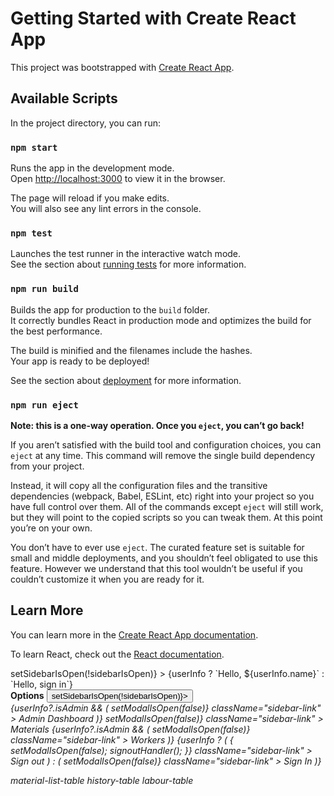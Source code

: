 # Getting Started with Create React App

This project was bootstrapped with [Create React App](https://github.com/facebook/create-react-app).

## Available Scripts

In the project directory, you can run:

### `npm start`

Runs the app in the development mode.\
Open [http://localhost:3000](http://localhost:3000) to view it in the browser.

The page will reload if you make edits.\
You will also see any lint errors in the console.

### `npm test`

Launches the test runner in the interactive watch mode.\
See the section about [running tests](https://facebook.github.io/create-react-app/docs/running-tests) for more information.

### `npm run build`

Builds the app for production to the `build` folder.\
It correctly bundles React in production mode and optimizes the build for the best performance.

The build is minified and the filenames include the hashes.\
Your app is ready to be deployed!

See the section about [deployment](https://facebook.github.io/create-react-app/docs/deployment) for more information.

### `npm run eject`

**Note: this is a one-way operation. Once you `eject`, you can’t go back!**

If you aren’t satisfied with the build tool and configuration choices, you can `eject` at any time. This command will remove the single build dependency from your project.

Instead, it will copy all the configuration files and the transitive dependencies (webpack, Babel, ESLint, etc) right into your project so you have full control over them. All of the commands except `eject` will still work, but they will point to the copied scripts so you can tweak them. At this point you’re on your own.

You don’t have to ever use `eject`. The curated feature set is suitable for small and middle deployments, and you shouldn’t feel obligated to use this feature. However we understand that this tool wouldn’t be useful if you couldn’t customize it when you are ready for it.

## Learn More

You can learn more in the [Create React App documentation](https://facebook.github.io/create-react-app/docs/getting-started).

To learn React, check out the [React documentation](https://reactjs.org/).

<div className={`side-navbar ${sidebarIsOpen ? "open" : ""}`}>
        <div className="side-navbar-user">
          <Link
            to={userInfo ? `/profile` : `/signin`}
            onClick={() => setSidebarIsOpen(!sidebarIsOpen)}
          >
            <span>
              {userInfo ? `Hello, ${userInfo.name}` : `Hello, sign in`}
            </span>
          </Link>
        </div>
        <div className="categories-closebtn">
          <strong>Options</strong>
          <button onClick={() => setSidebarIsOpen(!sidebarIsOpen)}>
            <i className="fa fa-times close-sidebar" />
          </button>
        </div>
        <div>
          {userInfo?.isAdmin && (
            <Link
              to="/admin/dashboard"
              onClick={() => setModalIsOpen(false)}
              className="sidebar-link"
            >
              Admin Dashboard
            </Link>
          )}
          <Link
            to="/supervisor/view-materials"
            onClick={() => setModalIsOpen(false)}
            className="sidebar-link"
          >
            Materials
          </Link>
          {userInfo?.isAdmin && (
            <Link
              to="/supervisor/view-labour"
              onClick={() => setModalIsOpen(false)}
              className="sidebar-link"
            >
              Workers
            </Link>
          )}
          {userInfo ? (
            <Link
              to="/signout"
              onClick={() => {
                setModalIsOpen(false);
                signoutHandler();
              }}
              className="sidebar-link"
            >
              Sign out
            </Link>
          ) : (
            <Link
              to="/login"
              onClick={() => setModalIsOpen(false)}
              className="sidebar-link"
            >
              Sign In
            </Link>
          )}
        </div>
      </div>

material-list-table
history-table
labour-table
